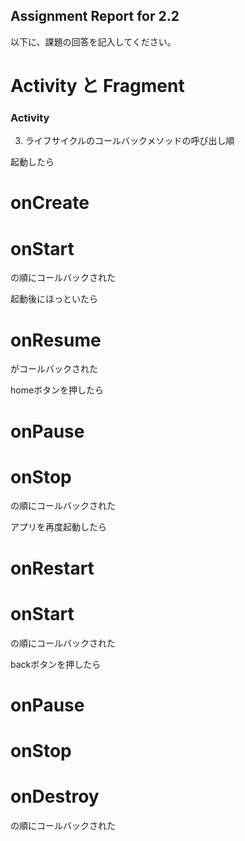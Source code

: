 Assignment Report for 2.2
------

以下に、課題の回答を記入してください。

Activity と Fragment
======

### Activity

3. ライフサイクルのコールバックメソッドの呼び出し順

起動したら

# onCreate
# onStart

の順にコールバックされた

起動後にほっといたら
# onResume

がコールバックされた

homeボタンを押したら
# onPause
# onStop

の順にコールバックされた

アプリを再度起動したら
# onRestart
# onStart

の順にコールバックされた

backボタンを押したら
# onPause
# onStop
# onDestroy

の順にコールバックされた

